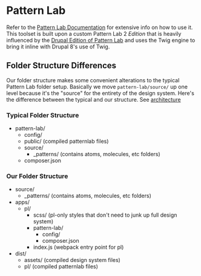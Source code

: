 # Pattern Lab

Refer to the [Pattern Lab Documentation](http://patternlab.io/docs) for extensive info on how to use it. This toolset is built upon a custom Pattern Lab 2 *Edition* that is heavily influenced by the [Drupal Edition of Pattern Lab](https://github.com/pattern-lab/edition-php-drupal-standard) and uses the Twig engine to bring it inline with Drupal 8's use of Twig. 

## Folder Structure Differences

Our folder structure makes some convenient alterations to the typical Pattern Lab folder setup. Basically we move `pattern-lab/source/` up one level because it's the "source" for the entirety of the design system. Here's the difference between the typical and our structure. See [architecture](../appendix/architecture.md)

### Typical Folder Structure

- pattern-lab/
    - config/
    - public/ (compiled patternlab files)
    - source/
        - _patterns/ (contains atoms, molecules, etc folders)
    - composer.json

### Our Folder Structure

- source/
    - _patterns/ (contains atoms, molecules, etc folders)
- apps/
    - pl/
        - scss/ (pl-only styles that don't need to junk up full design system)
        - pattern-lab/
            - config/
            - composer.json
        - index.js (webpack entry point for pl)
- dist/
    - assets/ (compiled design system files)
    - pl/ (compiled patternlab files)
    
## 